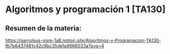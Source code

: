 # Algoritmos y programación 1 [TA130]

## Resumen de la materia:


https://garrulous-ogre-1a8.notion.site/Algoritmos-y-Programacion-TA130-fb7b6437481c42c9bc35defa9666033a?pvs=4
